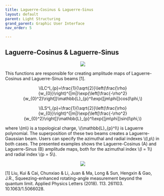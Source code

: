 ```yaml
---
title: Laguerre-Cosinus & Laguerre-Sinus
layout: default
parent: Light Structuring
grand_parent: Graphic User Interface
nav_order: 5

---
```

## [](#header-2)Laguerre-Cosinus & Laguerre-Sinus

<script id="MathJax-script" async src="https://cdn.jsdelivr.net/npm/mathjax@3/es5/tex-mml-chtml.js"></script>

<p align="center">
  <img src="/BCAA_tutorial/assets/images/Laguerre_SinCos_box.png">
</p>
This functions are responsible for creating amplitude maps of Laguerre-Cosinus and Laguerre-Sinus beams [1]. 
<p align="center">
\(LC^l_{p}=\frac{1}{\sqrt{2}}\left(\frac{\rho}{w_{0}}\right)^{|m|}\exp{\left[\frac{-\rho^2}{w_{0}^2}\right]}\mathbb{L}_{p}^l\exp{[jm\phi]}cos(l\phi,\)
<p>
<p align="center">
\(LS^l_{p}=\frac{1}{\sqrt{2}}\left(\frac{\rho}{w_{0}}\right)^{|m|}\exp{\left[\frac{-\rho^2}{w_{0}^2}\right]}\mathbb{L}_{p}^l\exp{[jm\phi]}sin(l\phi,\)
<p>
where \(m\) is a topological charge, \(\mathbb{L}_{p}^l\) is Laguerre polynomial. The superposition of these two beams creates a Laguerre-Gaussian beam. Users can specify the azimuthal and radial indexes \(l,p\) in both cases. The presented examples shows the Laguerre-Cosinus (A) and Laguerre-Sinus (B) amplitude maps, both for the azimuthal index \(l = 1\) and radial index \(p = 5\).
<p align="center">
  <img src="/BCAA_tutorial/assets/images/Laguerre_SinCos.png">
</p>
 
[1] Liu, Kui & Cai, Chunxiao & Li, Juan & Ma, Long & Sun, Hengxin & Gao, J.R., Squeezing-enhanced rotating-angle measurement beyond the quantum limit. Applied Physics Letters (2018). 113. 261103. 10.1063/1.5066028. 

